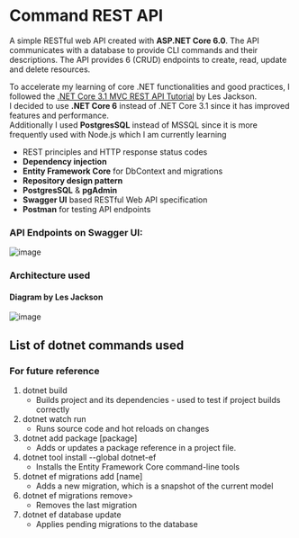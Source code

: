 # Command REST API

A simple RESTful web API created with **ASP.NET Core 6.0**. The API communicates with a database to provide CLI commands and their descriptions. The API provides 6 (CRUD) endpoints to create, read, update and delete resources.

To accelerate my learning of core .NET functionalities and good practices, I followed the [.NET Core 3.1 MVC REST API Tutorial](https://www.youtube.com/watch?v=fmvcAzHpsk8) by Les Jackson.\
I decided to use **.NET Core 6** instead of .NET Core 3.1 since it has improved features and performance.\
Additionally I used **PostgresSQL** instead of MSSQL since it is more frequently used with Node.js which I am currently learning

- REST principles and HTTP response status codes
- **Dependency injection**
- **Entity Framework Core** for DbContext and migrations
- **Repository design pattern**
- **PostgresSQL** & **pgAdmin**
- **Swagger UI** based RESTful Web API specification
- **Postman** for testing API endpoints

### API Endpoints on Swagger UI:

![image](https://user-images.githubusercontent.com/85488637/196298369-0a6460a4-5348-49b2-863c-dde966ea1629.png)

### Architecture used

#### Diagram by Les Jackson

![image](https://user-images.githubusercontent.com/85488637/193469077-48e31aef-d373-4653-acc9-17de81019d64.png)

## List of dotnet commands used

### For future reference

1. dotnet build
   - Builds project and its dependencies - used to test if project builds correctly
2. dotnet watch run
   - Runs source code and hot reloads on changes
3. dotnet add package [package]
   - Adds or updates a package reference in a project file.
4. dotnet tool install --global dotnet-ef
   - Installs the Entity Framework Core command-line tools
5. dotnet ef migrations add [name]
   - Adds a new migration, which is a snapshot of the current model
6. dotnet ef migrations remove>
   - Removes the last migration
7. dotnet ef database update
   - Applies pending migrations to the database
